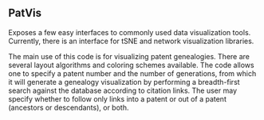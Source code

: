 ## PatVis

Exposes a few easy interfaces to commonly used data visualization tools.  Currently, there is an interface for tSNE and network visualization libraries.

The main use of this code is for visualizing patent genealogies. There are several layout algorithms and coloring schemes available. The code allows one to specify
a patent number and the number of generations, from which it will generate a genealogy visualization by performing a breadth-first search against the database according to citation links.
The user may specify whether to follow only links into a patent or out of a patent (ancestors or descendants), or both.